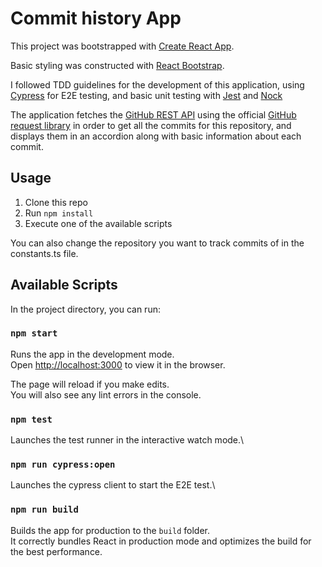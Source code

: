 # Commit history App

This project was bootstrapped with [Create React App](https://github.com/facebook/create-react-app).

Basic styling was constructed with [React Bootstrap](https://react-bootstrap.github.io/).

I followed TDD guidelines for the development of this application, using [Cypress](https://www.cypress.io/) for E2E testing, and basic unit testing with [Jest](https://jestjs.io/) and [Nock](https://github.com/nock/nock)

The application fetches the [GitHub REST API](https://docs.github.com/en/free-pro-team@latest/rest) using the official [GitHub request library](https://github.com/octokit/request.js) in order to get all the commits for this repository, and displays them in an accordion along with basic information about each commit.

## Usage

1. Clone this repo
2. Run `npm install`
3. Execute one of the available scripts

You can also change the repository you want to track commits of in the constants.ts file.

## Available Scripts

In the project directory, you can run:

### `npm start`

Runs the app in the development mode.\
Open [http://localhost:3000](http://localhost:3000) to view it in the browser.

The page will reload if you make edits.\
You will also see any lint errors in the console.

### `npm test`

Launches the test runner in the interactive watch mode.\

### `npm run cypress:open`

Launches the cypress client to start the E2E test.\

### `npm run build`

Builds the app for production to the `build` folder.\
It correctly bundles React in production mode and optimizes the build for the best performance.
